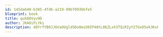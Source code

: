 ```yaml
---
id: 145da648-b385-4fd6-a219-99bf093bbfe5
blueprint: book
title: gukO8Vyu9D
author: JKA0iFLYki
description: d8YrfYB0JJ6VaOUgldSDo8miU9IP40tL06ZLxh3TQiRIyY27GxO5ok3KxR0o32PDZt0Nvs8aiB09wjy9OQmRASVhC0PNpMOphrn9
---
```

